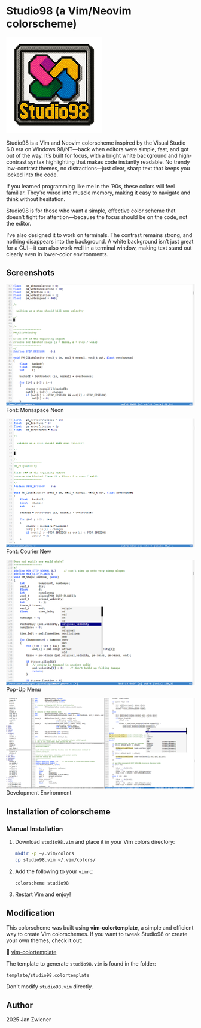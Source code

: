 # Studio98 (a Vim/Neovim colorscheme)

![logo](img/logo2.png)

Studio98 is a Vim and Neovim colorscheme inspired by the Visual Studio 6.0 era on Windows 98/NT—back when editors were simple, fast, and got out of the way. It’s built for focus, with a bright white background and high-contrast syntax highlighting that makes code instantly readable. No trendy low-contrast themes, no distractions—just clear, sharp text that keeps you locked into the code.

If you learned programming like me in the ’90s, these colors will feel familiar. They’re wired into muscle memory, making it easy to navigate and think without hesitation.

Studio98 is for those who want a simple, effective color scheme that doesn’t fight for attention—because the focus should be on the code, not the editor.

I've also designed it to work on terminals. The contrast remains strong, and nothing disappears into the background. A white background isn’t just great for a GUI—it can also work well in a terminal window, making text stand out clearly even in lower-color environments.

## Screenshots

![screenshot01](img/screenshot01.png)
Font: Monaspace Neon

![screenshot02](img/screenshot02.png)
Font: Courier New

![screenshot03](img/screenshot03.png)
Pop-Up Menu

![screenshot04](img/screenshot04.png)
Development Environment

## Installation of colorscheme

### Manual Installation
1. Download `studio98.vim` and place it in your Vim colors directory:
   ```sh
   mkdir -p ~/.vim/colors
   cp studio98.vim ~/.vim/colors/
   ```
2. Add the following to your `vimrc`:
   ```vim
   colorscheme studio98
   ```
3. Restart Vim and enjoy!

## Modification

This colorscheme was built using **vim-colortemplate**, a simple and efficient
way to create Vim colorschemes. If you want to tweak Studio98 or create your
own themes, check it out:

🔗 [vim-colortemplate](https://github.com/lifepillar/vim-colortemplate)

The template to generate `studio98.vim` is found in the folder:

    template/studio98.colortemplate

Don't modify `studio98.vim` directly.

## Author

2025 Jan Zwiener


